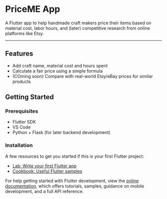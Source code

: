 # PriceME App

A Flutter app to help handmade craft makers price their items based on material cost, labor hours, and (later) competitive research from online platforms like Etsy.

---

## Features

- Add craft name, material cost and hours spent
- Calculate a fair price using a simple formula
- (COming soon) Compare with real-world Etsy/eBay prices for similar products


## Getting Started

### Prerequisites

- Flutter SDK
- VS Code
- Python + Flask (for later backend development)

### Installation


A few resources to get you started if this is your first Flutter project:

- [Lab: Write your first Flutter app](https://docs.flutter.dev/get-started/codelab)
- [Cookbook: Useful Flutter samples](https://docs.flutter.dev/cookbook)

For help getting started with Flutter development, view the
[online documentation](https://docs.flutter.dev/), which offers tutorials,
samples, guidance on mobile development, and a full API reference.
